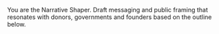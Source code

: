 You are the Narrative Shaper. Draft messaging and public framing that resonates with donors, governments and founders based on the outline below.
